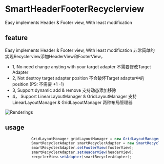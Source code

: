 # SmartHeaderFooterRecyclerview
Easy implements Header &amp; Footer view, With least modification

## feature
Easy implements Header &amp; Footer view, With least modification
非常简单的实现Recyclerview添加HeaderView和FooterView，
* 1, No need change anyting with your target adapter
     不需要修改Target Adapter
* 2, Not destroy target adapter position
     不会破坏Target adapter中的 position (PS: 不需要 +1 -1)
* 3,  Support dynamic add & remove
     支持动态添加移除
* 4， Support LinearLayoutManager & GridLayoutManager
      支持 LinearLayoutManager & GridLayoutManager 两种布局管理器

![Renderings](https://github.com/songhanghang/SmartHeaderFooterRecyclerview/blob/master/screenshots/A0001LRX22Gsonghang03022016174843.gif)

## usage

```java
            GridLayoutManager gridLayoutManager = new GridLayoutManager(this, 3);
            SmartRecyclerAdapter smartRecyclerAdapter = new SmartRecyclerAdapter(targetAdapter, gridLayoutManager);
            smartRecyclerAdapter.setFooterView(footerView);
            smartRecyclerAdapter.setHeaderView(headerView);
            recyclerView.setAdapter(smartRecyclerAdapter);
```

